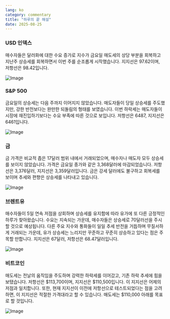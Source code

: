 ```yaml
---
lang: ko
category: commentary
title: "하루의 끝 해설"
date: 2025-08-25
---
```


### USD 인덱스

매수자들은 달러화에 대한 수요 증가로 지수가 금요일 매도세의 상당 부분을 회복하고 지난주 상승세를 회복하면서 이번 주를 순조롭게 시작했습니다. 지지선은 97.62이며, 저항선은 98.42입니다.

![Image](https://markleighedu.github.io/img/Aug-2025/25-Aug-2025/usdindex.jpg)

### S&P 500

금요일의 상승세는 다음 주까지 이어지지 않았습니다. 매도자들이 당일 상승세를 주도했지만, 강한 반전보다는 완만한 되돌림의 형태를 보였습니다. 이번 하락세는 매도자들이 시장에 재진입하기보다는 수요 부족에 따른 것으로 보입니다. 저항선은 6487, 지지선은 6461입니다.

![Image](https://markleighedu.github.io/img/Aug-2025/25-Aug-2025/sp500.jpg)

### 금

금 가격은 비교적 좁은 17달러 범위 내에서 거래되었으며, 매수자나 매도자 모두 상승세를 보이지 않았습니다. 가격은 금요일 종가와 같은 3,368달러에 마감되었습니다. 저항선은 3,376달러, 지지선은 3,359달러입니다. 금은 강세 달러에도 불구하고 회복세를 보이며 추세와 편향은 상승세를 나타내고 있습니다.

![Image](https://markleighedu.github.io/img/Aug-2025/25-Aug-2025/gold.jpg)

### 브렌트유

매수자들이 5일 연속 저점을 상회하며 상승세를 유지함에 따라 유가에 또 다른 긍정적인 하루가 찾아왔습니다. 수요는 지속되는 가운데, 매수자들은 상승세로 70달러선을 주시할 것으로 예상됩니다. 다른 주요 지수와 통화들이 일일 추세 반전을 거듭하며 무질서하게 거래되는 가운데, 유가 상승세는 느리지만 꾸준하고 꾸준히 상승하고 있다는 점은 주목할 만합니다. 지지선은 67달러, 저항선은 68.47달러입니다.

![Image](https://markleighedu.github.io/img/Aug-2025/25-Aug-2025/brentoil.jpg)

### 비트코인

매도세는 전날의 움직임을 주도하며 강력한 하락세를 이어갔고, 기존 하락 추세에 힘을 보탰습니다. 저항선은 $113,700이며, 지지선은 $110,500입니다. 이 지지선은 어제의 저점과 일치합니다. 또한, 현재 지지선이 이전에 저항선으로 테스트되었다는 점을 고려하면, 이 지지선은 적절한 가격대라고 할 수 있습니다. 매도세는 $110,000 아래를 목표로 할 것입니다.

![Image](https://markleighedu.github.io/img/Aug-2025/25-Aug-2025/bitcoin.jpg)

